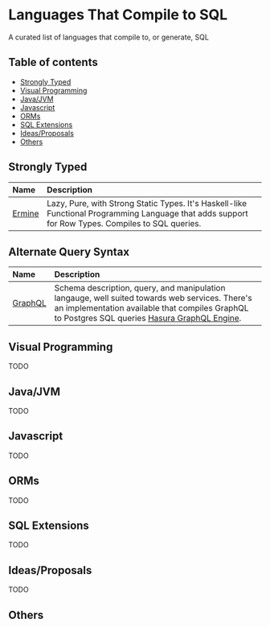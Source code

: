 # Languages That Compile to SQL
A curated list of languages that compile to, or generate, SQL

## Table of contents

- [Strongly Typed](#strongly-typed)
- [Visual Programming](#visual-programming)
- [Java/JVM](#javajvm)
- [Javascript](#javascript)
- [ORMs](#orms)
- [SQL Extensions](#sql-extensions)
- [Ideas/Proposals](#ideasproposals)
- [Others](#others)

## Strongly Typed

| Name | Description |
| :---- | :---- |
| [Ermine](https://ermine-language.github.io/) | Lazy, Pure, with Strong Static Types. It's Haskell-like Functional Programming Language that adds support for Row Types. Compiles to SQL queries. |

## Alternate Query Syntax

| Name | Description |
| :---- | :---- |
| [GraphQL](https://graphql.org/) | Schema description, query, and manipulation langauge, well suited towards web services. There's an implementation available that compiles GraphQL to Postgres SQL queries [Hasura GraphQL Engine](https://github.com/hasura/graphql-engine). |


## Visual Programming

TODO

## Java/JVM

TODO

## Javascript

TODO

## ORMs

TODO

## SQL Extensions

TODO

## Ideas/Proposals

TODO

## Others
